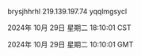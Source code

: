 brysjhhrhl 219.139.197.74 yqqlmgsycl

2024年 10月 29日 星期二 18:10:01 CST

2024年 10月 29日 星期二 10:10:01 GMT
